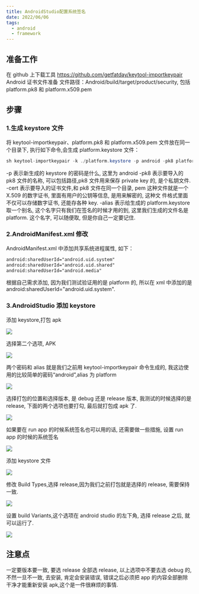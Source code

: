 ```yaml
---
title: AndroidStudio配置系统签名
date: 2022/06/06
tags:
  - android
  - framework
---
```


## 准备工作

在 github 上下载工具
https://github.com/getfatday/keytool-importkeypair
Android 证书文件准备
文件路径：Android/build/target/product/security, 包括 platform.pk8 和 platform.x509.pem

## 步骤

### 1.生成 keystore 文件

将 keytool-importkeypair、platform.pk8 和 platform.x509.pem 文件放在同一个目录下, 执行如下命令,会生成 platform.keystore 文件：

```java
sh keytool-importkeypair -k ./platform.keystore -p android -pk8 platform.pk8 -cert platform.x509.pem -alias platform
```

-p 表示新生成的 keystore 的密码是什么, 这里为 android
-pk8 表示要导入的 pk8 文件的名称, 可以包括路径,pk8 文件用来保存 private key 的, 是个私钥文件.
-cert 表示要导入的证书文件,和 pk8 文件在同一个目录, pem 这种文件就是一个 X.509 的数字证书, 里面有用户的公钥等信息, 是用来解密的, 这种文 件格式里面不仅可以存储数字证书, 还能存各种 key.
-alias 表示给生成的 platform.keystore 取一个别名, 这个名字只有我们在签名的时候才用的到, 这里我们生成的文件名是 platform. 这个名字, 可以随便取, 但是你自己一定要记住.

### 2.AndroidManifest.xml 修改

AndroidManifest.xml 中添加共享系统进程属性, 如下：

```xml
android:sharedUserId="android.uid.system"
android:sharedUserId="android.uid.shared"
android:sharedUserId="android.media"
```

根据自己需求添加, 因为我们测试验证用的是 platform 的, 所以在 xml 中添加的是 android:sharedUserId="android.uid.system".

### 3.AndroidStudio 添加 keystore

添加 keystore,打包 apk

![](https://raw.githubusercontent.com/mikaelzero/ImageSource/main/uPic/5xIgeC.jpg)

选择第二个选项, APK

![](https://raw.githubusercontent.com/mikaelzero/ImageSource/main/uPic/U3neaL.jpg)

两个密码和 alias 就是我们之前用 keytool-importkeypair 命令生成的, 我这边使用的比较简单的密码“android”,alias 为 platform

![](https://raw.githubusercontent.com/mikaelzero/ImageSource/main/uPic/bKgLkV.jpg)

选择打包的位置和选择版本, 是 debug 还是 release 版本, 我测试的时候选择的是 release, 下面的两个选项也要打勾, 最后就打包成 apk 了.

![](https://raw.githubusercontent.com/mikaelzero/ImageSource/main/uPic/F8AD0U.jpg)

如果要在 run app 的时候系统签名也可以用的话, 还需要做一些措施, 设置 run app 的时候的系统签名

![](https://raw.githubusercontent.com/mikaelzero/ImageSource/main/uPic/OjM9oh.jpg)

添加 keystore 文件

![](https://raw.githubusercontent.com/mikaelzero/ImageSource/main/uPic/D9KaRH.jpg)

修改 Build Types,选择 release,因为我们之前打包就是选择的 release, 需要保持一致.

![](https://raw.githubusercontent.com/mikaelzero/ImageSource/main/uPic/qv5Mwj.jpg)

设置 build Variants,这个选项在 android studio 的左下角, 选择 release 之后, 就可以运行了.

![](https://raw.githubusercontent.com/mikaelzero/ImageSource/main/uPic/rievcG.jpg)

## 注意点

一定要版本要一致, 要选 release 全部选 release, 以上选项中不要去选 debug 的, 不然一旦不一致, 去安装, 肯定会安装错误, 错误之后必须把 app 的内容全部删除干净才能重新安装 apk,这个是一件很麻烦的事情.
